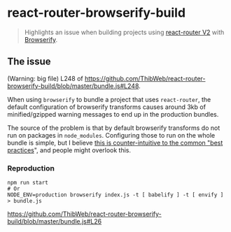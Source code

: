 react-router-browserify-build
=============================

> Highlights an issue when building projects using [react-router V2](https://github.com/reactjs/react-router) with [Browserify](http://browserify.org).

## The issue

(Warning: big file) L248 of https://github.com/ThibWeb/react-router-browserify-build/blob/master/bundle.js#L248.

When using `browserify` to bundle a project that uses `react-router`, the default configuration of browserify transforms causes around 3kb of minified/gzipped warning messages to end up in the production bundles.

The source of the problem is that by default browserify transforms do not run on packages in `node_modules`. Configuring those to run on the whole bundle is simple, but I believe [this is counter-intuitive to the common "best practices](https://github.com/babel/babelify#why-arent-files-in-node_modules-being-transformed)", and people might overlook this.

### Reproduction

```
npm run start
# Or
NODE_ENV=production browserify index.js -t [ babelify ] -t [ envify ] > bundle.js
```

https://github.com/ThibWeb/react-router-browserify-build/blob/master/bundle.js#L26

